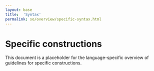 ```yaml
---
layout: base
title:  'Syntax'
permalink: so/overview/specific-syntax.html
---
```


# Specific constructions

This document is a placeholder for the language-specific overview of
guidelines for specific constructions.
